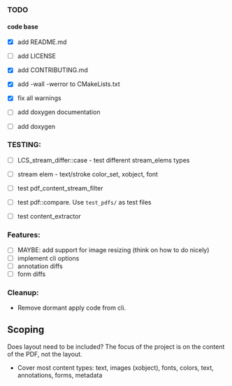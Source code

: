 ### TODO

#### code base

- [x] add README.md
- [ ] add LICENSE
- [x] add CONTRIBUTING.md
- [x] add -wall -werror to CMakeLists.txt
- [x] fix all warnings
- [ ] add doxygen documentation
- [ ] add doxygen
 

### TESTING:

- [ ] LCS_stream_differ::case - test different stream_elems types
- [ ] stream elem - text/stroke color_set, xobject, font
- [ ] test pdf_content_stream_filter
- [ ] test pdf::compare. Use `test_pdfs/` as test files
- [ ] test content_extractor


### Features:

- [ ] MAYBE: add support for image resizing (think on how to do nicely)
- [ ] implement cli options
- [ ] annotation diffs
- [ ] form diffs

### Cleanup:

- Remove dormant apply code from cli.


## Scoping

Does layout need to be included? The focus of the project is on the content of the PDF, not the layout.

- Cover most content types: text, images (xobject), fonts, colors, text, annotations, forms, metadata